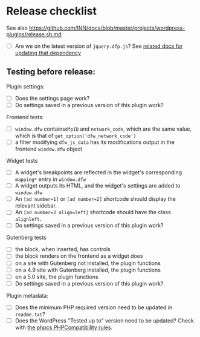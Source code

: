 # Release checklist

See also https://github.com/INN/docs/blob/master/projects/wordpress-plugins/release.sh.md

- [ ] Are we on the latest version of `jquery.dfp.js`? See [related docs for updating that dependency](./dev-update-dependencies.md)

## Testing before release:

Plugin settings:

- [ ] Does the settings page work?
- [ ] Do settings saved in a previous version of this plugin work?

Frontend tests:

- [ ] `window.dfw` contains`dfpID` and `network_code`, which are the same value, which is that of `get_option('dfw_network_code')`
- [ ] a filter modifying `dfw_js_data` has its modifications output in the frontend `window.dfw` object

Widget tests

- [ ] A widget's breakpoints are reflected in the widget's corresponding `mapping*` entry in `window.dfw`
- [ ] A widget outputs its HTML, and the widget's settings are added to `window.dfw`
- [ ] An `[ad number=1]` or `[ad number=2]` shortcode should display the relevant sidebar.
- [ ] An `[ad number=2 align=left]` shortcode should have the class `alignleft`.
- [ ] Do settings saved in a previous version of this plugin work?

Gutenberg tests

- [ ] the block, when inserted, has controls
- [ ] the block renders on the frontend as a widget does
- [ ] on a site with Gutenberg not installed, the plugin functions
- [ ] on a 4.9 site with Gutenberg installed, the plugin functions
- [ ] on a 5.0 site, the plugin functions
- [ ] Do settings saved in a previous version of this plugin work?

Plugin metadata:

- [ ] Does the minimum PHP required version need to be updated in `readme.txt`?
- [ ] Does the WordPress "Tested up to" version need to be updated? Check with [the phpcs PHPCompatibility rules](https://github.com/PHPCompatibility/PHPCompatibility).
